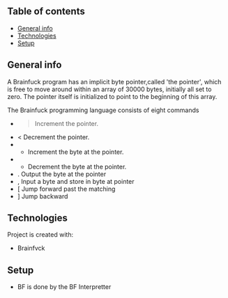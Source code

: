 ## Table of contents
* [General info](#general-info)
* [Technologies](#technologies)
* [Setup](#setup)

## General info
A Brainfuck program has an implicit byte pointer,called 'the pointer',
which is free to move around within an array of 30000 bytes,
initially all set to zero. The pointer itself is initialized
to point to the beginning of this array.

The Brainfuck programming language consists of eight commands
* > Increment the pointer.
* < Decrement the pointer.
* + Increment the byte at the pointer.
* - Decrement the byte at the pointer.
* . Output the byte at the pointer
* , Input a byte and store in byte at pointer
* [ Jump forward past the matching
* ] Jump backward


## Technologies
Project is created with:
* Brainfvck

## Setup
* BF is done by the BF Interpretter